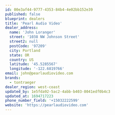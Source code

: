 ```yaml
---
id: 00e3af44-9777-4353-84b4-4e02bb152e39
published: false
blueprint: dealers
title: 'Pearl Audio Video'
dealer_address:
  name: 'John Loranger'
  street: '1038 NW Johnson Street'
  street2: null
  postCode: '97209'
  city: Portland
  state: OR
  country: US
  latitude: '45.5285567'
  longitude: '-122.6819766'
email: john@pearlaudiovideo.com
brands:
  - tontraeger
dealer_region: west-coast
updated_by: 1e5fda92-5ac2-4abb-b403-8041edf0b4c3
updated_at: 1694717223
phone_number_field: '+15032222599'
website: 'https://pearlaudiovideo.com'
---
```

